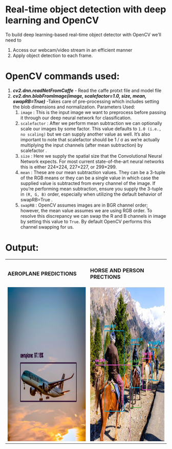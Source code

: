 # Real-time object detection with deep learning and OpenCV

To build deep learning-based real-time object detector with OpenCV we’ll need to 
1) Access our webcam/video stream in an efficient manner 
2) Apply object detection to each frame.

# OpenCV commands used:

1) ***cv2.dnn.readNetFromCaffe*** - Read the caffe protxt file and model file
2) ***cv2.dnn.blobFromImage(image, scalefactor=1.0, size, mean, swapRB=True)*** -Takes care of pre-processing which includes setting the blob dimensions and normalization.
 Parameters Used:
    1) `image` : This is the input image we want to preprocess before passing it through our deep neural network for classification.
    2) `scalefactor` : After we perform mean subtraction we can optionally scale our images by some factor. This value defaults to `1.0 (i.e., no scaling)` but we can supply another value as well. It’s also important to note that scalefactor should be 1 / σ as we’re actually multiplying the input channels (after mean subtraction) by scalefactor .
    3) `size` : Here we supply the spatial size that the Convolutional Neural Network expects. For most current state-of-the-art neural networks this is either 224×224, 227×227, or 299×299.
    4) `mean` : These are our mean subtraction values. They can be a 3-tuple of the RGB means or they can be a single value in which case the supplied value is subtracted from every channel of the image. If you’re performing mean subtraction, ensure you supply the 3-tuple in `(R, G, B)` order, especially when utilizing the default behavior of swapRB=True .
    5) `swapRB` : OpenCV assumes images are in BGR channel order; however, the mean value assumes we are using RGB order. To resolve this discrepancy we can swap the R and B channels in image by setting this value to `True`. By default OpenCV performs this channel swapping for us.

# Output:
<table>
  <tr>
     <td> <h3>AEROPLANE PREDICTIONS</h3> </td>
     <td> <h3>HORSE AND PERSON PRECTIONS</h3> </td>
  </tr>
  <tr>
    <td> <img src="images/aeroplane_predicted.png"  alt="1" width = 600px height = 480px ></td>
    <td><img src="images/horse_predicted.png" alt="2" width = 600px height = 480px></td>
   </tr> 
</table>
